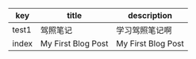| key     | title    | description        |
| ------- | -------- | -------------- |
| test1   | 驾照笔记 | 学习驾照笔记啊 |
| index   | My First Blog Post | My First Blog Post|